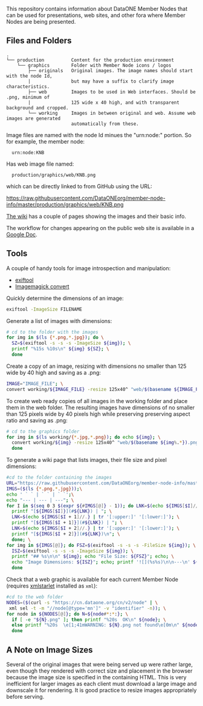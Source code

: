 This repository contains information about DataONE Member Nodes that can be used for presentations, web sites, and other fora where Member Nodes are being presented.

## Files and Folders

```
.
└── production          Content for the production environment
    └── graphics        Folder with Member Node icons / logos
        ├── originals   Original images. The image names should start with the node Id, 
        |               but may have a suffix to clarify image characteristics.
        ├── web         Images to be used in Web interfaces. Should be .png, minimum of 
        |               125 wide x 40 high, and with transparent background and cropped.
        └── working     Images in between original and web. Assume web images are generated 
                        automatically from these.
```
Image files are named with the node Id minues the "urn:node:" portion. So for example, the member node:

```
  urn:node:KNB
```

Has web image file named:

```
  production/graphics/web/KNB.png
```
which can be directly linked to from GitHub using the URL:

  https://raw.githubusercontent.com/DataONEorg/member-node-info/master/production/graphics/web/KNB.png

[The wiki](https://github.com/DataONEorg/member-node-info/wiki) has a couple of pages showing the images and their basic info.

The workflow for changes appearing on the public web site is available in a [Google Doc](https://docs.google.com/document/d/1HNDdNqFANNd_dRQQPnM68vpNawKE5cc6wVc88fOb6h8/edit?usp=sharing).


## Tools

A couple of handy tools for image introspection and manipulation:

* [exiftool](http://www.sno.phy.queensu.ca/~phil/exiftool/)
* [Imagemagick convert](https://www.imagemagick.org/script/index.php)

Quickly determine the dimensions of an image:

```bash
exiftool -ImageSize FILENAME
```

Generate a list of images with dimensions:

```bash
# cd to the folder with the images
for img in $(ls {*.png,*.jpg}); do \
  SZ=$(exiftool -s -s -s -ImageSize ${img}); \
  printf "%15s %10s\n" ${img} ${SZ}; \
  done
```

Create a copy of an image, resizing with dimensions no smaller than 125 wide by 40 high and saving as a .png:

```bash
IMAGE="IMAGE_FILE"; \
convert working/${IMAGE_FILE} -resize 125x40^ "web/$(basename ${IMAGE_FILE%.*}).png"
```

To create web ready copies of all images in the working folder and place them in the web folder. The resulting images have dimensions of no smaller than 125 pixels wide by 40 pixels high while preserving preserving aspect ratio and saving as .png:

```bash
# cd to the graphics folder
for img in $(ls working/{*.jpg,*.png}); do echo ${img}; \
  convert working/${img} -resize 125x40^ "web/$(basename ${img%.*}).png"; \
  done
```

To generate a wiki page that lists images, their file size and pixel dimensions:

```bash
#cd to the folder containing the images
URL="https://raw.githubusercontent.com/DataONEorg/member-node-info/master/production/graphics/$(basename $(pwd))/";\
IMGS=($(ls {*.png,*.jpg}));\
echo ' ` ` | ` ` | ` `';\
echo "--- | --- | ---"; \
for I in $(seq 0 3 $(expr ${#IMGS[@]} - 1)); do LNK=$(echo ${IMGS[$I]//.} | tr '[:upper:]' '[:lower:]'); \
  printf "[${IMGS[$I]}](#${LNK}) | "; \
  LNK=$(echo ${IMGS[$I + 1]//.} | tr '[:upper:]' '[:lower:]'); \
  printf "[${IMGS[$I + 1]}](#${LNK}) | "; \
  LNK=$(echo ${IMGS[$I + 2]//.} | tr '[:upper:]' '[:lower:]'); \
  printf "[${IMGS[$I + 2]}](#${LNK})\n"; \
  done; \
for img in ${IMGS[@]}; do FSZ=$(exiftool -s -s -s -FileSize ${img}); \
  ISZ=$(exiftool -s -s -s -ImageSize ${img}); \
  printf "## %s\n\n" ${img}; echo "File Size: ${FSZ}"; echo; \
  echo "Image Dimensions: ${ISZ}"; echo; printf '![](%s%s)\n\n---\n' ${URL} ${img}; \
  done
```

Check that a web graphic is available for each current Member Node (requires [xmlstarlet](http://xmlstar.sourceforge.net/) installed as `xml`):

```bash
#cd to the web folder
NODES=($(curl -s "https://cn.dataone.org/cn/v2/node" | \
 xml sel -t -m "//node[@type='mn']" -v "identifier" -n)); \
for node in ${NODES[@]}; do N=${node#*:*:}; \
  if [ -e "${N}.png" ]; then printf "%20s  OK\n" ${node}; \
  else printf "%20s  \e[1;41mWARNING: ${N}.png not found\e[0m\n" ${node}; fi; \
  done
```

## A Note on Image Sizes

Several of the original images that were being served up were rather large, even though they rendered with correct size and placement in the browser because the image size is specified in the containing HTML. This is very inefficient for larger images as each client must download a large image and downscale it for rendering. It is good practice to resize images appropriately before serving.

